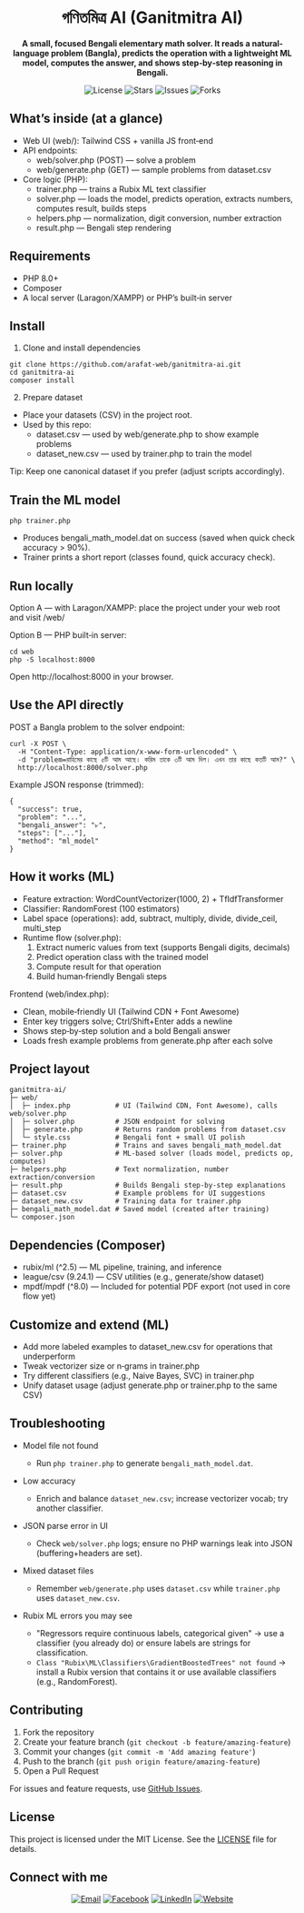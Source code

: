 <div align="center">
  
  <h1>গণিতমিত্র AI (Ganitmitra AI)</h1>
  
  <p><strong>A small, focused Bengali elementary math solver. It reads a natural-language problem (Bangla), predicts the operation with a lightweight ML model, computes the answer, and shows step‑by‑step reasoning in Bengali.</strong></p>
  
  <p>
    <img src="https://img.shields.io/badge/License-MIT-green?style=for-the-badge" alt="License">
    <img src="https://img.shields.io/github/stars/arafat-web/ganitmitra-ai?style=for-the-badge" alt="Stars">
    <img src="https://img.shields.io/github/issues/arafat-web/ganitmitra-ai?style=for-the-badge" alt="Issues">
    <img src="https://img.shields.io/github/forks/arafat-web/ganitmitra-ai?style=for-the-badge" alt="Forks">
  </p>
</div>

## What’s inside (at a glance)

- Web UI (web/): Tailwind CSS + vanilla JS front‑end
- API endpoints:
  - web/solver.php (POST) — solve a problem
  - web/generate.php (GET) — sample problems from dataset.csv
- Core logic (PHP):
  - trainer.php — trains a Rubix ML text classifier
  - solver.php — loads the model, predicts operation, extracts numbers, computes result, builds steps
  - helpers.php — normalization, digit conversion, number extraction
  - result.php — Bengali step rendering

## Requirements

- PHP 8.0+
- Composer
- A local server (Laragon/XAMPP) or PHP’s built‑in server

## Install

1. Clone and install dependencies

```
git clone https://github.com/arafat-web/ganitmitra-ai.git
cd ganitmitra-ai
composer install
```

2. Prepare dataset

- Place your datasets (CSV) in the project root.
- Used by this repo:
  - dataset.csv — used by web/generate.php to show example problems
  - dataset_new.csv — used by trainer.php to train the model

Tip: Keep one canonical dataset if you prefer (adjust scripts accordingly).

## Train the ML model

```
php trainer.php
```

- Produces bengali_math_model.dat on success (saved when quick check accuracy > 90%).
- Trainer prints a short report (classes found, quick accuracy check).

## Run locally

Option A — with Laragon/XAMPP: place the project under your web root and visit /web/

Option B — PHP built‑in server:

```
cd web
php -S localhost:8000
```

Open http://localhost:8000 in your browser.

## Use the API directly

POST a Bangla problem to the solver endpoint:

```
curl -X POST \
  -H "Content-Type: application/x-www-form-urlencoded" \
  -d "problem=রাহিমের কাছে ৫টি আম আছে। করিম তাকে ৩টি আম দিল। এখন তার কাছে কতটি আম?" \
  http://localhost:8000/solver.php
```

Example JSON response (trimmed):

```
{
  "success": true,
  "problem": "...",
  "bengali_answer": "৮",
  "steps": ["..."],
  "method": "ml_model"
}
```

## How it works (ML)

- Feature extraction: WordCountVectorizer(1000, 2) + TfIdfTransformer
- Classifier: RandomForest (100 estimators)
- Label space (operations): add, subtract, multiply, divide, divide_ceil, multi_step
- Runtime flow (solver.php):
  1. Extract numeric values from text (supports Bengali digits, decimals)
  2. Predict operation class with the trained model
  3. Compute result for that operation
  4. Build human‑friendly Bengali steps

Frontend (web/index.php):

- Clean, mobile‑friendly UI (Tailwind CDN + Font Awesome)
- Enter key triggers solve; Ctrl/Shift+Enter adds a newline
- Shows step‑by‑step solution and a bold Bengali answer
- Loads fresh example problems from generate.php after each solve

## Project layout

```
ganitmitra-ai/
├─ web/
│  ├─ index.php           # UI (Tailwind CDN, Font Awesome), calls web/solver.php
│  ├─ solver.php          # JSON endpoint for solving
│  ├─ generate.php        # Returns random problems from dataset.csv
│  └─ style.css           # Bengali font + small UI polish
├─ trainer.php            # Trains and saves bengali_math_model.dat
├─ solver.php             # ML-based solver (loads model, predicts op, computes)
├─ helpers.php            # Text normalization, number extraction/conversion
├─ result.php             # Builds Bengali step-by-step explanations
├─ dataset.csv            # Example problems for UI suggestions
├─ dataset_new.csv        # Training data for trainer.php
├─ bengali_math_model.dat # Saved model (created after training)
└─ composer.json
```

## Dependencies (Composer)

- rubix/ml (^2.5) — ML pipeline, training, and inference
- league/csv (9.24.1) — CSV utilities (e.g., generate/show dataset)
- mpdf/mpdf (^8.0) — Included for potential PDF export (not used in core flow yet)

## Customize and extend (ML)

- Add more labeled examples to dataset_new.csv for operations that underperform
- Tweak vectorizer size or n‑grams in trainer.php
- Try different classifiers (e.g., Naive Bayes, SVC) in trainer.php
- Unify dataset usage (adjust generate.php or trainer.php to the same CSV)

## Troubleshooting

- Model file not found
  - Run `php trainer.php` to generate `bengali_math_model.dat`.
- Low accuracy
  - Enrich and balance `dataset_new.csv`; increase vectorizer vocab; try another classifier.
- JSON parse error in UI
  - Check `web/solver.php` logs; ensure no PHP warnings leak into JSON (buffering+headers are set).
- Mixed dataset files
  - Remember `web/generate.php` uses `dataset.csv` while `trainer.php` uses `dataset_new.csv`.
- Rubix ML errors you may see

  - "Regressors require continuous labels, categorical given" → use a classifier (you already do) or ensure labels are strings for classification.
  - `Class "Rubix\ML\Classifiers\GradientBoostedTrees" not found` → install a Rubix version that contains it or use available classifiers (e.g., RandomForest).

## Contributing

1. Fork the repository
2. Create your feature branch (`git checkout -b feature/amazing-feature`)
3. Commit your changes (`git commit -m 'Add amazing feature'`)
4. Push to the branch (`git push origin feature/amazing-feature`)
5. Open a Pull Request

For issues and feature requests, use [GitHub Issues](https://github.com/arafat-web/ganitmitra-ai/issues).


## License
This project is licensed under the MIT License. See the [LICENSE](LICENSE) file for details.

## Connect with me
<div align="center">
  
[![Email](https://img.shields.io/badge/Gmail-D14836?style=for-the-badge&logo=gmail&logoColor=white)](mailto:arafat.122260@gmail.com)
[![Facebook](https://img.shields.io/badge/Facebook-1877F2?style=for-the-badge&logo=facebook&logoColor=white)](https://www.facebook.com/arafathossain000)
[![LinkedIn](https://img.shields.io/badge/LinkedIn-0077B5?style=for-the-badge&logo=linkedin&logoColor=white)](https://www.linkedin.com/in/arafat-hossain-ar-a174b51a6/)
[![Website](https://img.shields.io/badge/website-000000?style=for-the-badge&logo=About.me&logoColor=white)](https://arafatdev.com)

</div>
